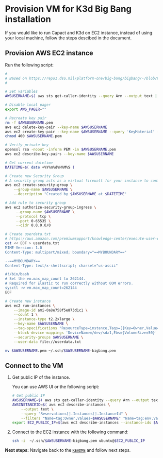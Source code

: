# Provision VM for K3d Big Bang installation

If you would like to run Capact and K3d on EC2 instance, instead of using your local machine, follow the steps descibed in the document.

## Provision AWS EC2 instance

Run the following script:

```bash
#
# Based on https://repo1.dso.mil/platform-one/big-bang/bigbang/-/blob/master/docs/developer/development-environment.md#aws-cli-commands-to-manually-create-ec2-instance with some edits, such as removing unnecessary steps, bigger EC2 instance or more permissive access to the EC2 instance.
#

# Set variables
AWSUSERNAME=$( aws sts get-caller-identity --query Arn --output text | cut -f 2 -d '/' )

# Disable local pager
export AWS_PAGER=""

# Recreate key pair
rm -f $AWSUSERNAME.pem
aws ec2 delete-key-pair --key-name $AWSUSERNAME
aws ec2 create-key-pair --key-name $AWSUSERNAME --query 'KeyMaterial' --output text > $AWSUSERNAME.pem
chmod 400 $AWSUSERNAME.pem

# Verify private key
openssl rsa -noout -inform PEM -in $AWSUSERNAME.pem
aws ec2 describe-key-pairs --key-name $AWSUSERNAME

# Get current datetime
DATETIME=$( date +%Y%m%d%H%M%S )

# Create new Security Group
# A security group acts as a virtual firewall for your instance to control inbound and outbound traffic.
aws ec2 create-security-group \
    --group-name $AWSUSERNAME \
    --description "Created by $AWSUSERNAME at $DATETIME"

# Add rule to security group
aws ec2 authorize-security-group-ingress \
     --group-name $AWSUSERNAME \
     --protocol tcp \
     --port 0-65535 \
     --cidr 0.0.0.0/0

# Create userdata.txt
# https://aws.amazon.com/premiumsupport/knowledge-center/execute-user-data-ec2/
cat << EOF > userdata.txt
MIME-Version: 1.0
Content-Type: multipart/mixed; boundary="==MYBOUNDARY=="

--==MYBOUNDARY==
Content-Type: text/x-shellscript; charset="us-ascii"

#!/bin/bash
# Set the vm.max_map_count to 262144.
# Required for Elastic to run correctly without OOM errors.
sysctl -w vm.max_map_count=262144
EOF

# Create new instance
aws ec2 run-instances \
    --image-id ami-0a8e758f5e873d1c1 \
    --count 1 \
    --instance-type t2.2xlarge \
    --key-name $AWSUSERNAME \
    --tag-specifications "ResourceType=instance,Tags=[{Key=Owner,Value=$AWSUSERNAME},{Key=env,Value=bigbangdev}]" \
    --block-device-mappings 'DeviceName=/dev/sda1,Ebs={VolumeSize=50}' \
    --security-groups $AWSUSERNAME \
    --user-data file://userdata.txt

mv $AWSUSERNAME.pem ~/.ssh/$AWSUSERNAME-bigbang.pem
```

## Connect to the VM

1. Get public IP of the instance.

    You can use AWS UI or the following script:

    ```bash
    # Get public IP
    AWSUSERNAME=$( aws sts get-caller-identity --query Arn --output text | cut -f 2 -d '/' )
    AWSINSTANCEID=$( aws ec2 describe-instances \
        --output text \
        --query "Reservations[].Instances[].InstanceId" \
        --filters "Name=tag:Owner,Values=$AWSUSERNAME" "Name=tag:env,Values=bigbangdev")
    export EC2_PUBLIC_IP=$(aws ec2 describe-instances --instance-ids $AWSINSTANCEID --query 'Reservations[*].Instances[*].PublicIpAddress' --output text)
    ```

1. Connect to the EC2 instance with the following command:

    ```bash
    ssh -i  ~/.ssh/$AWSUSERNAME-bigbang.pem ubuntu@$EC2_PUBLIC_IP
    ```

**Next steps:** Navigate back to the [`README`](./README.md) and follow next steps.